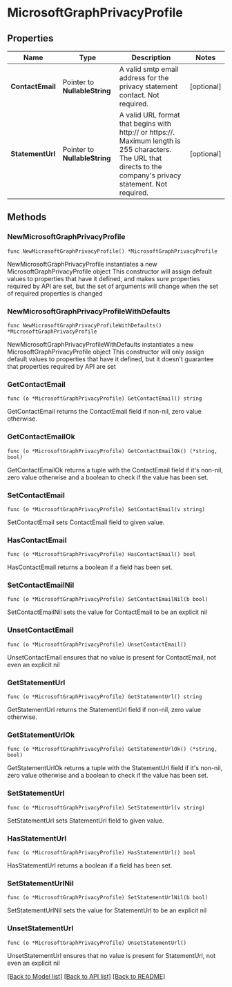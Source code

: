 # MicrosoftGraphPrivacyProfile

## Properties

Name | Type | Description | Notes
------------ | ------------- | ------------- | -------------
**ContactEmail** | Pointer to **NullableString** | A valid smtp email address for the privacy statement contact. Not required. | [optional] 
**StatementUrl** | Pointer to **NullableString** | A valid URL format that begins with http:// or https://. Maximum length is 255 characters. The URL that directs to the company&#39;s privacy statement. Not required. | [optional] 

## Methods

### NewMicrosoftGraphPrivacyProfile

`func NewMicrosoftGraphPrivacyProfile() *MicrosoftGraphPrivacyProfile`

NewMicrosoftGraphPrivacyProfile instantiates a new MicrosoftGraphPrivacyProfile object
This constructor will assign default values to properties that have it defined,
and makes sure properties required by API are set, but the set of arguments
will change when the set of required properties is changed

### NewMicrosoftGraphPrivacyProfileWithDefaults

`func NewMicrosoftGraphPrivacyProfileWithDefaults() *MicrosoftGraphPrivacyProfile`

NewMicrosoftGraphPrivacyProfileWithDefaults instantiates a new MicrosoftGraphPrivacyProfile object
This constructor will only assign default values to properties that have it defined,
but it doesn't guarantee that properties required by API are set

### GetContactEmail

`func (o *MicrosoftGraphPrivacyProfile) GetContactEmail() string`

GetContactEmail returns the ContactEmail field if non-nil, zero value otherwise.

### GetContactEmailOk

`func (o *MicrosoftGraphPrivacyProfile) GetContactEmailOk() (*string, bool)`

GetContactEmailOk returns a tuple with the ContactEmail field if it's non-nil, zero value otherwise
and a boolean to check if the value has been set.

### SetContactEmail

`func (o *MicrosoftGraphPrivacyProfile) SetContactEmail(v string)`

SetContactEmail sets ContactEmail field to given value.

### HasContactEmail

`func (o *MicrosoftGraphPrivacyProfile) HasContactEmail() bool`

HasContactEmail returns a boolean if a field has been set.

### SetContactEmailNil

`func (o *MicrosoftGraphPrivacyProfile) SetContactEmailNil(b bool)`

 SetContactEmailNil sets the value for ContactEmail to be an explicit nil

### UnsetContactEmail
`func (o *MicrosoftGraphPrivacyProfile) UnsetContactEmail()`

UnsetContactEmail ensures that no value is present for ContactEmail, not even an explicit nil
### GetStatementUrl

`func (o *MicrosoftGraphPrivacyProfile) GetStatementUrl() string`

GetStatementUrl returns the StatementUrl field if non-nil, zero value otherwise.

### GetStatementUrlOk

`func (o *MicrosoftGraphPrivacyProfile) GetStatementUrlOk() (*string, bool)`

GetStatementUrlOk returns a tuple with the StatementUrl field if it's non-nil, zero value otherwise
and a boolean to check if the value has been set.

### SetStatementUrl

`func (o *MicrosoftGraphPrivacyProfile) SetStatementUrl(v string)`

SetStatementUrl sets StatementUrl field to given value.

### HasStatementUrl

`func (o *MicrosoftGraphPrivacyProfile) HasStatementUrl() bool`

HasStatementUrl returns a boolean if a field has been set.

### SetStatementUrlNil

`func (o *MicrosoftGraphPrivacyProfile) SetStatementUrlNil(b bool)`

 SetStatementUrlNil sets the value for StatementUrl to be an explicit nil

### UnsetStatementUrl
`func (o *MicrosoftGraphPrivacyProfile) UnsetStatementUrl()`

UnsetStatementUrl ensures that no value is present for StatementUrl, not even an explicit nil

[[Back to Model list]](../README.md#documentation-for-models) [[Back to API list]](../README.md#documentation-for-api-endpoints) [[Back to README]](../README.md)


